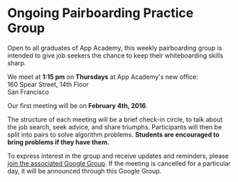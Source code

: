 # Ongoing Pairboarding Practice Group

Open to all graduates of App Academy, this weekly pairboarding group is intended to give job seekers the chance to keep their whiteboarding skills sharp.

We meet at **1:15 pm** on **Thursdays** at App Academy's new office:  
160 Spear Street, 14th Floor  
San Francisco

Our first meeting will be on **February 4th, 2016**.

The structure of each meeting will be a brief check-in circle, to talk about the job search, seek advice, and share triumphs. Participants will then be split into pairs to solve algorithm problems. **Students are encouraged to bring problems if they have them.**

To express interest in the group and receive updates and reminders, please [join the associated Google Group][aa-group]. If the meeting is cancelled for a particular day, it will be announced through this Google Group.

[aa-group]: https://groups.google.com/forum/#!forum/aa-pairboarding
